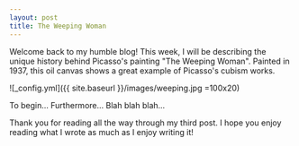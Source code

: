 ```yaml
---
layout: post
title: The Weeping Woman
---
```


Welcome back to my humble blog! This week, I will be describing the unique history behind Picasso's painting "The Weeping Woman". Painted in 1937, this oil canvas shows a great example of Picasso's cubism works.

![_config.yml]({{ site.baseurl }}/images/weeping.jpg =100x20)

To begin...
Furthermore...
Blah blah blah...

Thank you for reading all the way through my third post. I hope you enjoy reading what I wrote as much as I enjoy writing it!